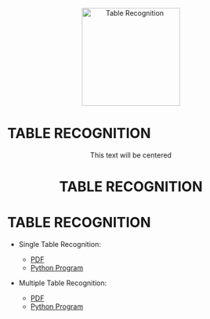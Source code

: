 [<p align="center">
<img src="https://img.icons8.com/external-goofy-color-kerismaker/384/null/external-Spreadsheet-file-document-goofy-color-kerismaker.png" title = "Table Recognition" height='200'></p>](https://www.google.com/search?q=table+recognition&rlz=1C1CHBF_enIN998IN998&oq=Table+Recognition&aqs=chrome.0.35i39j0i512l4j69i60l3.8423j0j7&sourceid=chrome&ie=UTF-8)

<p align="center">
<h1> TABLE RECOGNITION </h1>
</p>

<p align="center">This text will be centered</p>

<h1 align="center"> TABLE RECOGNITION </h1>


# TABLE RECOGNITION

* Single Table Recognition:

    * [PDF](https://github.com/004Ajay/Table-Recognition/blob/main/table_OnePage.pdf)
    * [Python Program](https://github.com/004Ajay/Table-Recognition/blob/main/tabula_OnePage.py)


* Multiple Table Recognition:

    * [PDF](https://github.com/004Ajay/Table-Recognition/blob/main/table_ManyPage.pdf)
    * [Python Program](https://github.com/004Ajay/Table-Recognition/blob/main/tabula_ManyPage.py)